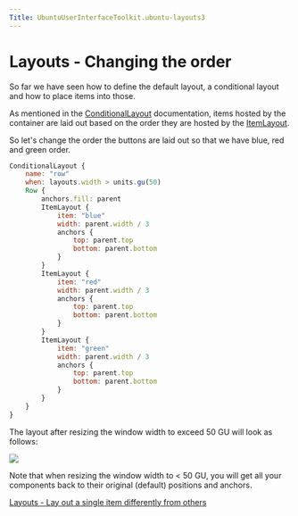```yaml
---
Title: UbuntuUserInterfaceToolkit.ubuntu-layouts3
---
```

        
Layouts - Changing the order
============================

<span class="subtitle"></span>
<span id="details"></span>
So far we have seen how to define the default layout, a conditional layout and how to place items into those.

As mentioned in the [ConditionalLayout](../Ubuntu.Layouts.ConditionalLayout.md) documentation, items hosted by the container are laid out based on the order they are hosted by the [ItemLayout](../Ubuntu.Layouts.ItemLayout.md).

So let's change the order the buttons are laid out so that we have blue, red and green order.

``` qml
ConditionalLayout {
    name: "row"
    when: layouts.width > units.gu(50)
    Row {
        anchors.fill: parent
        ItemLayout {
            item: "blue"
            width: parent.width / 3
            anchors {
                top: parent.top
                bottom: parent.bottom
            }
        }
        ItemLayout {
            item: "red"
            width: parent.width / 3
            anchors {
                top: parent.top
                bottom: parent.bottom
            }
        }
        ItemLayout {
            item: "green"
            width: parent.width / 3
            anchors {
                top: parent.top
                bottom: parent.bottom
            }
        }
    }
}
```

The layout after resizing the window width to exceed 50 GU will look as follows:

![](https://developer.ubuntu.com/static/devportal_uploaded/13e5f710-53c6-49f1-97eb-0f2c7e46620a-api/apps/qml/sdk-15.04/ubuntu-layouts3/images/layout2.png)

Note that when resizing the window width to &lt; 50 GU, you will get all your components back to their original (default) positions and anchors.

<a href="UbuntuUserInterfaceToolkit.ubuntu-layouts4.md" class="nextPage">Layouts - Lay out a single item differently from others</a>

